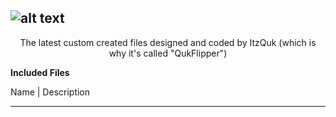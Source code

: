 ![alt text](https://i.imgur.com/XD6ngzD.png)
---
<p align="center">
The latest custom created files designed and coded by ItzQuk (which is why it's called "QukFlipper") 
</p>


**Included Files**

Name | Description
---  ---
